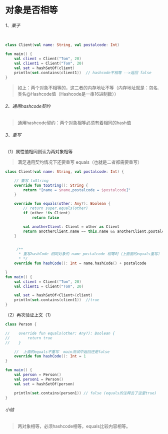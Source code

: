 # 对象是否相等

###### 1、栗子

```kotlin

class Client(val name: String, val postalcode: Int)

fun main() {
    val client = Client("Tom", 20)
    val client1 = Client("Tom", 20)
    val set = hashSetOf(client)
    println(set.contains(client1))  // hashcode不相等 -->返回 false
}
```



> 如上：两个对象不相等的，这二者的内存地址不等（内存地址就是：包名.类名@Hashcode值（Hashcode是一串16进制数））

###### 2、通用hashcode契约

> 通用hashcode契约：两个对象相等必须有着相同的hash值

###### 3、重写

（1）属性值相同则认为两对象相等

> 满足通用契约情况下还要重写 equals（也就是二者都需要重写）

```kotlin
class Client(val name: String, val postalcode: Int) {

    // 重写 toString
    override fun toString(): String {
        return "[name = $name,postalcode = $postalcode]"
    }

    override fun equals(other: Any?): Boolean {
        // return super.equals(other)
        if (other !is Client)
            return false

        val anotherClient: Client = other as Client
        return anotherClient.name == this.name && anotherClient.postalcode == this.postalcode
    }


     /**
      * 重写hashCode 相同对象的 name postalcode 相等时（上面面的equals重写） ,且hashcode相等时认为是一个对象
      * */
    override fun hashCode(): Int = name.hashCode() + postalcode

}
fun main() {
    val client = Client("Tom", 20)
    val client1 = Client("Tom", 20)

    val set = hashSetOf<Client>(client)
    println(set.contains(client1))  //true    
}
```

（2）再次验证上文（1）

```kotlin
class Person {

//    override fun equals(other: Any?): Boolean {
//        return true
//    }

    //  上面的equals不重写  main测试中返回还是false
    override fun hashCode(): Int = 1
}

fun main() {
    val person = Person()
    val person1 = Person()
    val set = hashSetOf(person)

    println(set.contains(person1)) // false (equals的注释去了这里true)
}
```



###### 小结

> 两对象相等，必须hashcode相等，equals比较内容相等。